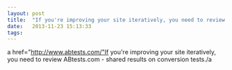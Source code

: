 ```yaml
---
layout: post
title:  "If you're improving your site iteratively, you need to review ABtests.com - shared results on conversion tests."
date:   2013-11-23 15:13:33
tags:   
---
```


a href="http://www.abtests.com/"If you're improving your site iteratively, you need to review ABtests.com - shared results on conversion tests./a

